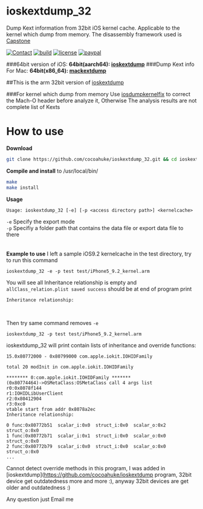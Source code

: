 # ioskextdump_32
Dump Kext information from 32bit iOS kernel cache. Applicable to the kernel which dump from memory. The disassembly framework used is [Capstone](http://www.capstone-engine.org/)

[![Contact](https://img.shields.io/badge/contact-@cocoahuke-fbb52b.svg?style=flat)](https://twitter.com/cocoahuke) [![build](https://travis-ci.org/cocoahuke/ioskextdump_32.svg?branch=master)](https://github.com/cocoahuke/ioskextdump_32) [![license](https://img.shields.io/badge/license-MIT-blue.svg)](https://github.com/cocoahuke/ioskextdump_32/blob/master/LICENSE) [![paypal](https://img.shields.io/badge/Donate-PayPal-039ce0.svg)](https://www.paypal.com/cgi-bin/webscr?cmd=_s-xclick&hosted_button_id=EQDXSYW8Z23UY)

###64bit version of iOS:
**64bit(aarch64):  [ioskextdump](https://github.com/cocoahuke/ioskextdump)**
###Dump Kext info For Mac:
**64bit(x86_64):  [mackextdump](https://github.com/cocoahuke/mackextdump)**

##This is the arm 32bit version of [ioskextdump](https://github.com/cocoahuke/ioskextdump)

###For kernel which dump from memory
Use [iosdumpkernelfix](https://github.com/cocoahuke/iosdumpkernelfix) to correct the Mach-O header before analyze it, Otherwise The analysis results are not complete list of Kexts

# How to use

**Download**
```bash
git clone https://github.com/cocoahuke/ioskextdump_32.git && cd ioskextdump_32
```
**Compile and install** to /usr/local/bin/

```bash
make
make install
```
**Usage**
```
Usage: ioskextdump_32 [-e] [-p <access directory path>] <kernelcache>
```
`-e` Specify the export mode  
`-p` Specifiy a folder path that contains the data file or export data file to there  
<br>  
**Example to use**
I left a sample iOS9.2 kernelcache in the test directory, try to run this command  
```
ioskextdump_32 -e -p test test/iPhone5_9.2_kernel.arm
```
You will see all Inheritance relationship is empty and `allClass_relation.plist saved success` should be at end of program print  
```
Inheritance relationship:
```
<br>

Then try same command removes `-e`
```
ioskextdump_32 -p test test/iPhone5_9.2_kernel.arm
```
ioskextdump_32 will print contain lists of inheritance and override functions:
```
15.0x80772000 - 0x80799000 com.apple.iokit.IOHIDFamily

total 20 modInit in com.apple.iokit.IOHIDFamily

******** 0:com.apple.iokit.IOHIDFamily *******
(0x80774464)->OSMetaClass:OSMetaClass call 4 args list
r0:0x8078f144
r1:IOHIDLibUserClient
r2:0x80412904
r3:0xc0
vtable start from addr 0x8078a2ec
Inheritance relationship:

0 func:0x80772b51  scalar_i:0x0  struct_i:0x0  scalar_o:0x2  struct_o:0x0
1 func:0x80772b71  scalar_i:0x1  struct_i:0x0  scalar_o:0x0  struct_o:0x0
2 func:0x80772b79  scalar_i:0x0  struct_i:0x0  scalar_o:0x0  struct_o:0x0
...
```
Cannot detect override methods in this program, I was added in [ioskextdump](https://github.com/cocoahuke/ioskextdump program, 32bit device get outdatedness more and more :), anyway 32bit devices are get older and outdatedness :)

Any question just Email me
